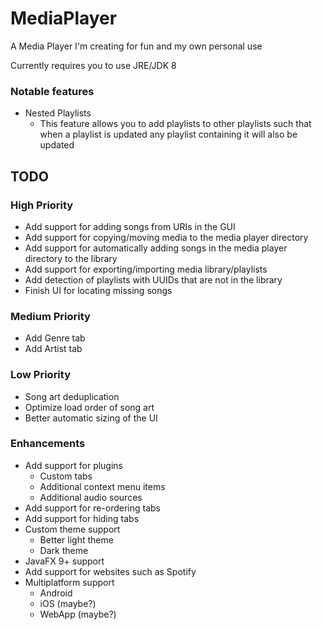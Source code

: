 # MediaPlayer
A Media Player I'm creating for fun and my own personal use

Currently requires you to use JRE/JDK 8

### Notable features

- Nested Playlists
  - This feature allows you to add playlists to other playlists such that when a playlist is updated any playlist containing it will also be updated

## TODO

### High Priority
- Add support for adding songs from URIs in the GUI
- Add support for copying/moving media to the media player directory
- Add support for automatically adding songs in the media player directory to the library
- Add support for exporting/importing media library/playlists
- Add detection of playlists with UUIDs that are not in the library
- Finish UI for locating missing songs

### Medium Priority
- Add Genre tab
- Add Artist tab

### Low Priority
- Song art deduplication
- Optimize load order of song art
- Better automatic sizing of the UI

### Enhancements
- Add support for plugins
  - Custom tabs
  - Additional context menu items
  - Additional audio sources
- Add support for re-ordering tabs
- Add support for hiding tabs
- Custom theme support
  - Better light theme
  - Dark theme
- JavaFX 9+ support
- Add support for websites such as Spotify
- Multiplatform support
  - Android
  - iOS (maybe?)
  - WebApp (maybe?)
